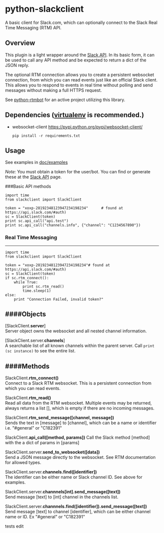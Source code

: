 python-slackclient
================
A basic client for Slack.com, which can optionally connect to the Slack Real Time Messaging (RTM) API.

Overview
---------
This plugin is a light wrapper around the [Slack API](https://api.slack.com/). In its basic form, it can be used to call any API method and be expected to return a dict of the JSON reply.

The optional RTM connection allows you to create a persistent websocket connection, from which you can read events just like an official Slack client. This allows you to respond to events in real time without polling and send messages without making a full HTTPS request.

See [python-rtmbot](https://github.com/slackhq/python-rtmbot/) for an active project utilizing this library.

Dependencies ([virtualenv](http://virtualenv.readthedocs.org/en/latest/) is recommended.)
----------
* websocket-client https://pypi.python.org/pypi/websocket-client/

    `pip install -r requirements.txt`

Usage
-----
See examples in [doc/examples](doc/examples/)

_Note:_ You must obtain a token for the user/bot. You can find or generate these at the [Slack API](https://api.slack.com/web) page.

###Basic API methods

    import time
    from slackclient import SlackClient
    
    token = "xoxp-28192348123947234198234"      # found at https://api.slack.com/#auth)
    sc = SlackClient(token)
    print sc.api_call("api.test")
    print sc.api_call("channels.info", {"channel": "C1234567890"})


### Real Time Messaging
---------


    import time
    from slackclient import SlackClient
    
    token = "xoxp-28192348123947234198234"# found at https://api.slack.com/#auth)
    sc = SlackClient(token)
    if sc.rtm_connect():
        while True:
            print sc.rtm_read()
            time.sleep(1)
    else:
        print "Connection Failed, invalid token?"


####Objects
-----------

[SlackClient.**server**]  
Server object owns the websocket and all nested channel information.

[SlackClient.server.**channels**]  
A searchable list of all known channels within the parent server. Call `print (sc instance)` to see the entire list.

####Methods
-----------

SlackClient.**rtm_connect()**  
Connect to a Slack RTM websocket. This is a persistent connection from which you can read events.

SlackClient.**rtm_read()**  
Read all data from the RTM websocket. Multiple events may be returned, always returns a list [], which is empty if there are no incoming messages.

SlackClient.**rtm_send_message([channel, message])**  
Sends the text in [message] to [channel], which can be a name or identifier i.e. "#general" or "C182391"

SlackClient.**api_call([method, params])**
Call the Slack method [method] with the a dict of params in [params]

SlackClient.server.**send_to_websocket([data])**  
Send a JSON message directly to the websocket. See RTM documentation for allowed types.

SlackClient.server.**channels.find([identifier])**  
The identifier can be either name or Slack channel ID. See above for examples.

SlackClient.server.**channnels[int].send_message([text])**  
Send message [text] to [int] channel in the channels list.

SlackClient.server.**channnels.find([identifier]).send_message([text])**  
Send message [text] to channel [identifier], which can be either channel name or ID. Ex "#general" or "C182391"


tests edit
